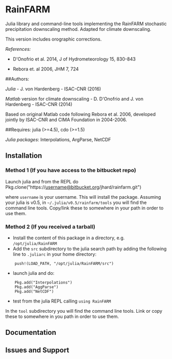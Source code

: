 # RainFARM

Julia library and command-line tools implementing the RainFARM stochastic precipitation downscaling method.
Adapted for climate downscaling.

This version includes orographic corrections.

*References:*

- D'Onofrio et al. 2014, J of Hydrometeorology 15, 830-843

- Rebora et. al 2006, JHM 7, 724 

##Authors: 

*Julia* - J. von Hardenberg - ISAC-CNR (2016)

*Matlab* version for climate downscaling - D. D'Onofrio and J. von Hardenberg - ISAC-CNR (2014)

Based on original Matlab code following Rebora et al. 2006, developed jointly by ISAC-CNR and CIMA Foundation in 2004-2006.

##Requires: 
julia (>=4.5), cdo (>=1.5)

*Julia packages*: Interpolations, ArgParse, NetCDF

## Installation

### Method 1 (If you have access to the bitbucket repo)

Launch julia and from the REPL do
    Pkg.clone("https://username@bitbucket.org/jhard/rainfarm.git")

where `username` is your username. This will install the package. 
Assuming your julia is v0.5, in `~/.julia/v0.5/rainfarm/tools` you will find the command line tools. Copy/link these to somewhere in your path in order to use them.

### Method 2 (If you received a tarball)

- Install the content of this package in a directory, e.g. `/opt/julia/RainFARM`
- Add the `src` subdirectory to the julia search path by adding the following line to `.juliarc` in your home directory:

```
    push!(LOAD_PATH, "/opt/julia/RainFARM/src")
```

- launch julia and do:

``` 
    Pkg.add("Interpolations")
    Pkg.add("AggParse")
    Pkg.add("NetCDF") 
```

- test from the julia REPL calling `using RainFARM`

In the `tool` subdirectory you will find the command line tools. Link or copy these to somewhere in you path in order to use them.

## Documentation

## Issues and Support